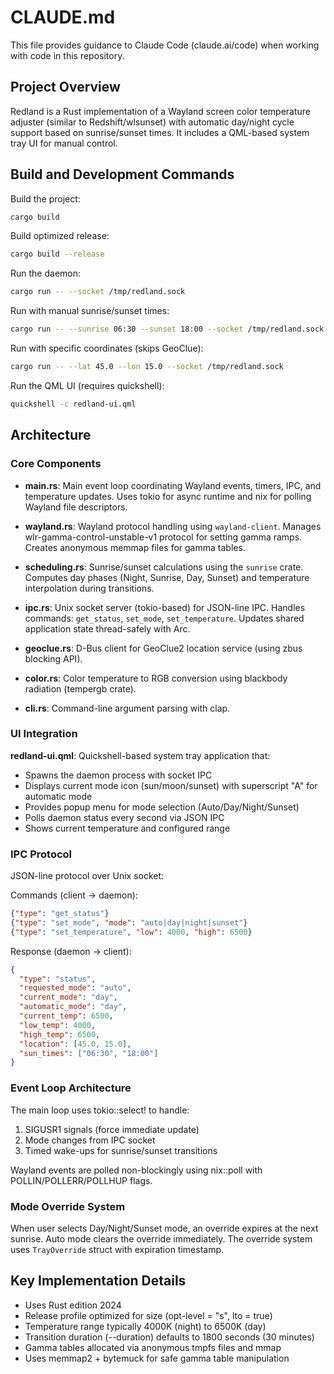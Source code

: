 # CLAUDE.md

This file provides guidance to Claude Code (claude.ai/code) when working with code in this repository.

## Project Overview

Redland is a Rust implementation of a Wayland screen color temperature adjuster (similar to Redshift/wlsunset) with automatic day/night cycle support based on sunrise/sunset times. It includes a QML-based system tray UI for manual control.

## Build and Development Commands

Build the project:
```bash
cargo build
```

Build optimized release:
```bash
cargo build --release
```

Run the daemon:
```bash
cargo run -- --socket /tmp/redland.sock
```

Run with manual sunrise/sunset times:
```bash
cargo run -- --sunrise 06:30 --sunset 18:00 --socket /tmp/redland.sock
```

Run with specific coordinates (skips GeoClue):
```bash
cargo run -- --lat 45.0 --lon 15.0 --socket /tmp/redland.sock
```

Run the QML UI (requires quickshell):
```bash
quickshell -c redland-ui.qml
```

## Architecture

### Core Components

- **main.rs**: Main event loop coordinating Wayland events, timers, IPC, and temperature updates. Uses tokio for async runtime and nix for polling Wayland file descriptors.

- **wayland.rs**: Wayland protocol handling using `wayland-client`. Manages wlr-gamma-control-unstable-v1 protocol for setting gamma ramps. Creates anonymous memmap files for gamma tables.

- **scheduling.rs**: Sunrise/sunset calculations using the `sunrise` crate. Computes day phases (Night, Sunrise, Day, Sunset) and temperature interpolation during transitions.

- **ipc.rs**: Unix socket server (tokio-based) for JSON-line IPC. Handles commands: `get_status`, `set_mode`, `set_temperature`. Updates shared application state thread-safely with Arc<Mutex>.

- **geoclue.rs**: D-Bus client for GeoClue2 location service (using zbus blocking API).

- **color.rs**: Color temperature to RGB conversion using blackbody radiation (tempergb crate).

- **cli.rs**: Command-line argument parsing with clap.

### UI Integration

**redland-ui.qml**: Quickshell-based system tray application that:
- Spawns the daemon process with socket IPC
- Displays current mode icon (sun/moon/sunset) with superscript "A" for automatic mode
- Provides popup menu for mode selection (Auto/Day/Night/Sunset)
- Polls daemon status every second via JSON IPC
- Shows current temperature and configured range

### IPC Protocol

JSON-line protocol over Unix socket:

Commands (client → daemon):
```json
{"type": "get_status"}
{"type": "set_mode", "mode": "auto|day|night|sunset"}
{"type": "set_temperature", "low": 4000, "high": 6500}
```

Response (daemon → client):
```json
{
  "type": "status",
  "requested_mode": "auto",
  "current_mode": "day",
  "automatic_mode": "day",
  "current_temp": 6500,
  "low_temp": 4000,
  "high_temp": 6500,
  "location": [45.0, 15.0],
  "sun_times": ["06:30", "18:00"]
}
```

### Event Loop Architecture

The main loop uses tokio::select! to handle:
1. SIGUSR1 signals (force immediate update)
2. Mode changes from IPC socket
3. Timed wake-ups for sunrise/sunset transitions

Wayland events are polled non-blockingly using nix::poll with POLLIN/POLLERR/POLLHUP flags.

### Mode Override System

When user selects Day/Night/Sunset mode, an override expires at the next sunrise. Auto mode clears the override immediately. The override system uses `TrayOverride` struct with expiration timestamp.

## Key Implementation Details

- Uses Rust edition 2024
- Release profile optimized for size (opt-level = "s", lto = true)
- Temperature range typically 4000K (night) to 6500K (day)
- Transition duration (--duration) defaults to 1800 seconds (30 minutes)
- Gamma tables allocated via anonymous tmpfs files and mmap
- Uses memmap2 + bytemuck for safe gamma table manipulation